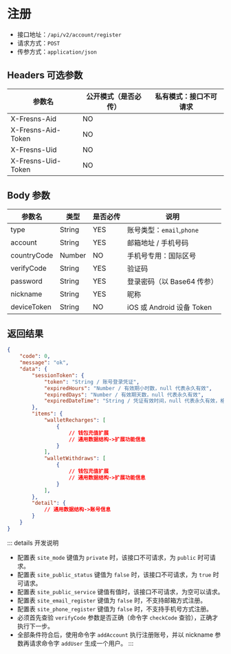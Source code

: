 # 注册

- 接口地址：`/api/v2/account/register`
- 请求方式：`POST`
- 传参方式：`application/json`

## Headers 可选参数

| 参数名 | 公开模式（是否必传） | 私有模式：接口不可请求 |
| --- | --- | --- |
| X-Fresns-Aid | NO |  |
| X-Fresns-Aid-Token | NO |  |
| X-Fresns-Uid | NO |  |
| X-Fresns-Uid-Token | NO |  |

## Body 参数

| 参数名 | 类型 | 是否必传 | 说明 |
| --- | --- | --- | --- |
| type | String | YES | 账号类型：`email`,`phone` |
| account | String | YES | 邮箱地址 / 手机号码 |
| countryCode | Number | NO | 手机号专用：国际区号 |
| verifyCode | String | YES | 验证码 |
| password | String | YES | 登录密码（以 Base64 传参） |
| nickname | String | YES | 昵称 |
| deviceToken | String | NO | iOS 或 Android 设备 Token |

## 返回结果

```json
{
    "code": 0,
    "message": "ok",
    "data": {
        "sessionToken": {
            "token": "String / 账号登录凭证",
            "expiredHours": "Number / 有效期小时数，null 代表永久有效",
            "expiredDays": "Number / 有效期天数，null 代表永久有效",
            "expiredDateTime": "String / 凭证有效时间，null 代表永久有效，格式为 Y-m-d H:i:s"
        },
        "items": {
            "walletRecharges": [
                {
                    // 钱包充值扩展
                    // 通用数据结构->扩展功能信息
                }
            ],
            "walletWithdraws": [
                {
                    // 钱包充值扩展
                    // 通用数据结构->扩展功能信息
                }
            ],
        },
        "detail": {
            // 通用数据结构->账号信息
        }
    }
}
```

::: details 开发说明
- 配置表 `site_mode` 键值为 `private` 时，该接口不可请求，为 `public` 时可请求。
- 配置表 `site_public_status` 键值为 `false` 时，该接口不可请求，为 `true` 时可请求。
- 配置表 `site_public_service` 键值有值时，该接口不可请求，为空可以请求。
- 配置表 `site_email_register` 键值为 `false` 时，不支持邮箱方式注册。
- 配置表 `site_phone_register` 键值为 `false` 时，不支持手机号方式注册。
- 必须首先查验 `verifyCode` 参数是否正确（命令字 `checkCode` 查验），正确才执行下一步。
- 全部条件符合后，使用命令字 `addAccount` 执行注册账号，并以 nickname 参数再请求命令字 `addUser` 生成一个用户。
:::